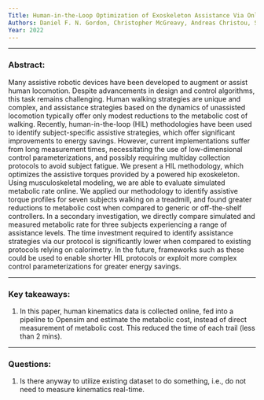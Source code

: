 ```yaml
---
Title: Human-in-the-Loop Optimization of Exoskeleton Assistance Via Online Simulation of Metabolic Cost
Authors: Daniel F. N. Gordon, Christopher McGreavy, Andreas Christou, Sethu Vijayakumar
Year: 2022
---
```

***
### Abstract: 
Many assistive robotic devices have been developed to augment or assist human locomotion. Despite advancements in design and control algorithms, this task remains challenging. Human walking strategies are unique and complex, and assistance strategies based on the dynamics of unassisted locomotion typically offer only modest reductions to the metabolic cost of walking. Recently, human-in-the-loop (HIL) methodologies have been used to identify subject-specific assistive strategies, which offer significant improvements to energy savings. However, current implementations suffer from long measurement times, necessitating the use of low-dimensional control parameterizations, and possibly requiring multiday collection protocols to avoid subject fatigue. We present a HIL methodology, which optimizes the assistive torques provided by a powered hip exoskeleton. Using musculoskeletal modeling, we are able to evaluate simulated metabolic rate online. We applied our methodology to identify assistive torque profiles for seven subjects walking on a treadmill, and found greater reductions to metabolic cost when compared to generic or off-the-shelf controllers. In a secondary investigation, we directly compare simulated and measured metabolic rate for three subjects experiencing a range of assistance levels. The time investment required to identify assistance strategies via our protocol is significantly lower when compared to existing protocols relying on calorimetry. In the future, frameworks such as these could be used to enable shorter HIL protocols or exploit more complex control parameterizations for greater energy savings.
***
### Key takeaways:
1. In this paper, human kinematics data is collected online, fed into a pipeline to Opensim and estimate the metabolic cost, instead of direct measurement of metabolic cost. This reduced the time of each trail (less than 2 mins).

***
### Questions:
1. Is there anyway to utilize existing dataset to do something, i.e., do not need to measure kinematics real-time. 